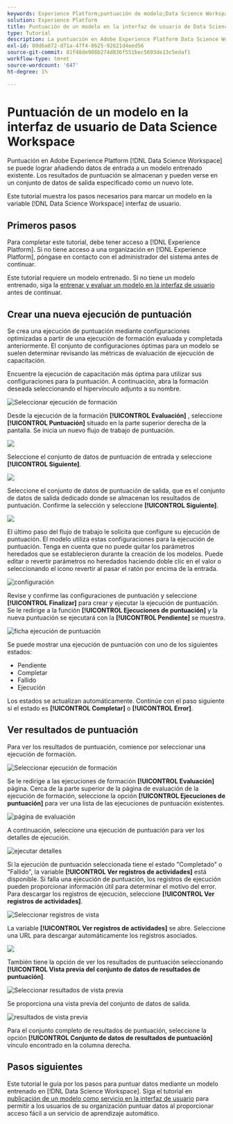 ```yaml
---
keywords: Experience Platform;puntuación de modelo;Data Science Workspace;temas populares;iu;ejecución de puntuación;resultados de puntuación
solution: Experience Platform
title: Puntuación de un modelo en la interfaz de usuario de Data Science Workspace
type: Tutorial
description: La puntuación en Adobe Experience Platform Data Science Workspace se puede lograr añadiendo datos de entrada a un modelo entrenado existente. Los resultados de puntuación se almacenan y pueden verse en un conjunto de datos de salida especificado como un nuevo lote.
exl-id: 00d6a872-d71a-47f4-8625-92621d4eed56
source-git-commit: 81f48de908b274d836f551bec5693de13c5edaf1
workflow-type: tm+mt
source-wordcount: '647'
ht-degree: 1%

---
```


# Puntuación de un modelo en la interfaz de usuario de Data Science Workspace

Puntuación en Adobe Experience Platform [!DNL Data Science Workspace] se puede lograr añadiendo datos de entrada a un modelo entrenado existente. Los resultados de puntuación se almacenan y pueden verse en un conjunto de datos de salida especificado como un nuevo lote.

Este tutorial muestra los pasos necesarios para marcar un modelo en la variable [!DNL Data Science Workspace] interfaz de usuario.

## Primeros pasos

Para completar este tutorial, debe tener acceso a [!DNL Experience Platform]. Si no tiene acceso a una organización en [!DNL Experience Platform], póngase en contacto con el administrador del sistema antes de continuar.

Este tutorial requiere un modelo entrenado. Si no tiene un modelo entrenado, siga la [entrenar y evaluar un modelo en la interfaz de usuario](./train-evaluate-model-ui.md) antes de continuar.

## Crear una nueva ejecución de puntuación

Se crea una ejecución de puntuación mediante configuraciones optimizadas a partir de una ejecución de formación evaluada y completada anteriormente. El conjunto de configuraciones óptimas para un modelo se suelen determinar revisando las métricas de evaluación de ejecución de capacitación.

Encuentre la ejecución de capacitación más óptima para utilizar sus configuraciones para la puntuación. A continuación, abra la formación deseada seleccionando el hipervínculo adjunto a su nombre.

![Seleccionar ejecución de formación](../images/models-recipes/score/select-run.png)

Desde la ejecución de la formación **[!UICONTROL Evaluación]** , seleccione **[!UICONTROL Puntuación]** situado en la parte superior derecha de la pantalla. Se inicia un nuevo flujo de trabajo de puntuación.

![](../images/models-recipes/score/training_run_overview.png)

Seleccione el conjunto de datos de puntuación de entrada y seleccione **[!UICONTROL Siguiente]**.

![](../images/models-recipes/score/scoring_input.png)

Seleccione el conjunto de datos de puntuación de salida, que es el conjunto de datos de salida dedicado donde se almacenan los resultados de puntuación. Confirme la selección y seleccione **[!UICONTROL Siguiente]**.

![](../images/models-recipes/score/scoring_results.png)

El último paso del flujo de trabajo le solicita que configure su ejecución de puntuación. El modelo utiliza estas configuraciones para la ejecución de puntuación.
Tenga en cuenta que no puede quitar los parámetros heredados que se establecieron durante la creación de los modelos. Puede editar o revertir parámetros no heredados haciendo doble clic en el valor o seleccionando el icono revertir al pasar el ratón por encima de la entrada.

![configuración](../images/models-recipes/score/configuration.png)

Revise y confirme las configuraciones de puntuación y seleccione **[!UICONTROL Finalizar]**  para crear y ejecutar la ejecución de puntuación. Se le redirige a la función **[!UICONTROL Ejecuciones de puntuación]** y la nueva puntuación se ejecutará con la **[!UICONTROL Pendiente]** se muestra.

![ficha ejecución de puntuación](../images/models-recipes/score/scoring_runs_tab.png)

Se puede mostrar una ejecución de puntuación con uno de los siguientes estados:
- Pendiente
- Completar
- Fallido
- Ejecución

Los estados se actualizan automáticamente. Continúe con el paso siguiente si el estado es **[!UICONTROL Completar]** o **[!UICONTROL Error]**.

## Ver resultados de puntuación

Para ver los resultados de puntuación, comience por seleccionar una ejecución de formación.

![Seleccionar ejecución de formación](../images/models-recipes/score/select-run.png)

Se le redirige a las ejecuciones de formación **[!UICONTROL Evaluación]** página. Cerca de la parte superior de la página de evaluación de la ejecución de formación, seleccione la opción **[!UICONTROL Ejecuciones de puntuación]** para ver una lista de las ejecuciones de puntuación existentes.

![página de evaluación](../images/models-recipes/score/view_scoring_runs.png)

A continuación, seleccione una ejecución de puntuación para ver los detalles de ejecución.

![ejecutar detalles](../images/models-recipes/score/view_details.png)

Si la ejecución de puntuación seleccionada tiene el estado &quot;Completado&quot; o &quot;Fallido&quot;, la variable **[!UICONTROL Ver registros de actividades]** está disponible. Si falla una ejecución de puntuación, los registros de ejecución pueden proporcionar información útil para determinar el motivo del error. Para descargar los registros de ejecución, seleccione **[!UICONTROL Ver registros de actividades]**.

![Seleccionar registros de vista](../images/models-recipes/score/view_logs.png)

La variable **[!UICONTROL Ver registros de actividades]** se abre. Seleccione una URL para descargar automáticamente los registros asociados.

![](../images/models-recipes/score/activity_logs.png)

También tiene la opción de ver los resultados de puntuación seleccionando  **[!UICONTROL Vista previa del conjunto de datos de resultados de puntuación]**.

![Seleccionar resultados de vista previa](../images/models-recipes/score/view_results.png)

Se proporciona una vista previa del conjunto de datos de salida.

![resultados de vista previa](../images/models-recipes/score/preview_results.png)

Para el conjunto completo de resultados de puntuación, seleccione la opción **[!UICONTROL Conjunto de datos de resultados de puntuación]** vínculo encontrado en la columna derecha.

## Pasos siguientes

Este tutorial le guía por los pasos para puntuar datos mediante un modelo entrenado en [!DNL Data Science Workspace]. Siga el tutorial en [publicación de un modelo como servicio en la interfaz de usuario](./publish-model-service-ui.md) para permitir a los usuarios de su organización puntuar datos al proporcionar acceso fácil a un servicio de aprendizaje automático.
